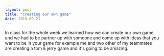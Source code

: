 ```yaml
---
layout: post
title: "creating our own game"
date: 2018-09-21
---
```


In class for the whole week we learned how we can create our own game and we had to be partner up with someone and come up with ideas 
that you want to be in your game for example me and two other of my teammates are creating a tom & jerry game and it's going to be
amazing.
